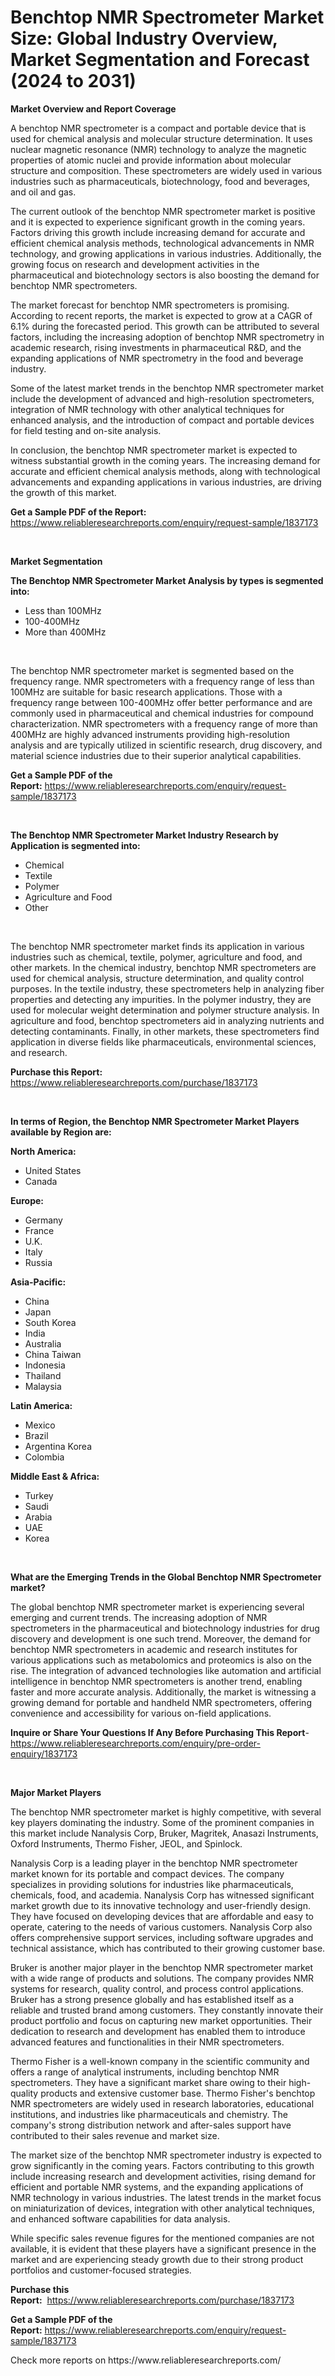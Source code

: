 <p><h1>Benchtop NMR Spectrometer Market Size: Global Industry Overview, Market Segmentation and Forecast (2024 to 2031)</h1></p><p><strong>Market Overview and Report Coverage</strong></p>
<p><p>A benchtop NMR spectrometer is a compact and portable device that is used for chemical analysis and molecular structure determination. It uses nuclear magnetic resonance (NMR) technology to analyze the magnetic properties of atomic nuclei and provide information about molecular structure and composition. These spectrometers are widely used in various industries such as pharmaceuticals, biotechnology, food and beverages, and oil and gas.</p><p>The current outlook of the benchtop NMR spectrometer market is positive and it is expected to experience significant growth in the coming years. Factors driving this growth include increasing demand for accurate and efficient chemical analysis methods, technological advancements in NMR technology, and growing applications in various industries. Additionally, the growing focus on research and development activities in the pharmaceutical and biotechnology sectors is also boosting the demand for benchtop NMR spectrometers.</p><p>The market forecast for benchtop NMR spectrometers is promising. According to recent reports, the market is expected to grow at a CAGR of 6.1% during the forecasted period. This growth can be attributed to several factors, including the increasing adoption of benchtop NMR spectrometry in academic research, rising investments in pharmaceutical R&D, and the expanding applications of NMR spectrometry in the food and beverage industry.</p><p>Some of the latest market trends in the benchtop NMR spectrometer market include the development of advanced and high-resolution spectrometers, integration of NMR technology with other analytical techniques for enhanced analysis, and the introduction of compact and portable devices for field testing and on-site analysis.</p><p>In conclusion, the benchtop NMR spectrometer market is expected to witness substantial growth in the coming years. The increasing demand for accurate and efficient chemical analysis methods, along with technological advancements and expanding applications in various industries, are driving the growth of this market.</p></p>
<p><strong>Get a Sample PDF of the Report:</strong> <a href="https://www.reliableresearchreports.com/enquiry/request-sample/1837173">https://www.reliableresearchreports.com/enquiry/request-sample/1837173</a></p>
<p>&nbsp;</p>
<p><strong>Market Segmentation</strong></p>
<p><strong>The Benchtop NMR Spectrometer Market Analysis by types is segmented into:</strong></p>
<p><ul><li>Less than 100MHz</li><li>100-400MHz</li><li>More than 400MHz</li></ul></p>
<p>&nbsp;</p>
<p><p>The benchtop NMR spectrometer market is segmented based on the frequency range. NMR spectrometers with a frequency range of less than 100MHz are suitable for basic research applications. Those with a frequency range between 100-400MHz offer better performance and are commonly used in pharmaceutical and chemical industries for compound characterization. NMR spectrometers with a frequency range of more than 400MHz are highly advanced instruments providing high-resolution analysis and are typically utilized in scientific research, drug discovery, and material science industries due to their superior analytical capabilities.</p></p>
<p><strong>Get a Sample PDF of the Report:</strong>&nbsp;<a href="https://www.reliableresearchreports.com/enquiry/request-sample/1837173">https://www.reliableresearchreports.com/enquiry/request-sample/1837173</a></p>
<p>&nbsp;</p>
<p><strong>The Benchtop NMR Spectrometer Market Industry Research by Application is segmented into:</strong></p>
<p><ul><li>Chemical</li><li>Textile</li><li>Polymer</li><li>Agriculture and Food</li><li>Other</li></ul></p>
<p>&nbsp;</p>
<p><p>The benchtop NMR spectrometer market finds its application in various industries such as chemical, textile, polymer, agriculture and food, and other markets. In the chemical industry, benchtop NMR spectrometers are used for chemical analysis, structure determination, and quality control purposes. In the textile industry, these spectrometers help in analyzing fiber properties and detecting any impurities. In the polymer industry, they are used for molecular weight determination and polymer structure analysis. In agriculture and food, benchtop spectrometers aid in analyzing nutrients and detecting contaminants. Finally, in other markets, these spectrometers find application in diverse fields like pharmaceuticals, environmental sciences, and research.</p></p>
<p><strong>Purchase this Report:</strong>&nbsp; <a href="https://www.reliableresearchreports.com/purchase/1837173">https://www.reliableresearchreports.com/purchase/1837173</a></p>
<p>&nbsp;</p>
<p><strong>In terms of Region, the Benchtop NMR Spectrometer Market Players available by Region are:</strong></p>
<p>
    <p> <strong> North America: </strong>
        <ul>
            <li>United States</li>
            <li>Canada</li>
        </ul>
        </p> 
    <p> <strong> Europe: </strong>
        <ul>
            <li>Germany</li>
            <li>France</li>
            <li>U.K.</li>
            <li>Italy</li>
            <li>Russia</li>
        </ul>
        </p> 
    <p> <strong> Asia-Pacific: </strong>
        <ul>
            <li>China</li>
            <li>Japan</li>
            <li>South Korea</li>
            <li>India</li>
            <li>Australia</li>
            <li>China Taiwan</li>
            <li>Indonesia</li>
            <li>Thailand</li>
            <li>Malaysia</li>
        </ul>
        </p> 
    <p> <strong> Latin America: </strong>
        <ul>
            <li>Mexico</li>
            <li>Brazil</li>
            <li>Argentina Korea</li>
            <li>Colombia</li>
        </ul>
        </p> 
    <p> <strong> Middle East & Africa: </strong>
        <ul>
            <li>Turkey</li>
            <li>Saudi</li>
            <li>Arabia</li>
            <li>UAE</li>
            <li>Korea</li>
        </ul>
    </p>
    </p>
<p>&nbsp;</p>
<p><strong>What are the Emerging Trends in the Global Benchtop NMR Spectrometer market?</strong></p>
<p><p>The global benchtop NMR spectrometer market is experiencing several emerging and current trends. The increasing adoption of NMR spectrometers in the pharmaceutical and biotechnology industries for drug discovery and development is one such trend. Moreover, the demand for benchtop NMR spectrometers in academic and research institutes for various applications such as metabolomics and proteomics is also on the rise. The integration of advanced technologies like automation and artificial intelligence in benchtop NMR spectrometers is another trend, enabling faster and more accurate analysis. Additionally, the market is witnessing a growing demand for portable and handheld NMR spectrometers, offering convenience and accessibility for various on-field applications.</p></p>
<p><strong>Inquire or Share Your Questions If Any Before Purchasing This Report</strong>- <a href="https://www.reliableresearchreports.com/enquiry/pre-order-enquiry/1837173">https://www.reliableresearchreports.com/enquiry/pre-order-enquiry/1837173</a></p>
<p>&nbsp;</p>
<p><strong>Major Market Players</strong></p>
<p><p>The benchtop NMR spectrometer market is highly competitive, with several key players dominating the industry. Some of the prominent companies in this market include Nanalysis Corp, Bruker, Magritek, Anasazi Instruments, Oxford Instruments, Thermo Fisher, JEOL, and Spinlock.</p><p>Nanalysis Corp is a leading player in the benchtop NMR spectrometer market known for its portable and compact devices. The company specializes in providing solutions for industries like pharmaceuticals, chemicals, food, and academia. Nanalysis Corp has witnessed significant market growth due to its innovative technology and user-friendly design. They have focused on developing devices that are affordable and easy to operate, catering to the needs of various customers. Nanalysis Corp also offers comprehensive support services, including software upgrades and technical assistance, which has contributed to their growing customer base.</p><p>Bruker is another major player in the benchtop NMR spectrometer market with a wide range of products and solutions. The company provides NMR systems for research, quality control, and process control applications. Bruker has a strong presence globally and has established itself as a reliable and trusted brand among customers. They constantly innovate their product portfolio and focus on capturing new market opportunities. Their dedication to research and development has enabled them to introduce advanced features and functionalities in their NMR spectrometers.</p><p>Thermo Fisher is a well-known company in the scientific community and offers a range of analytical instruments, including benchtop NMR spectrometers. They have a significant market share owing to their high-quality products and extensive customer base. Thermo Fisher's benchtop NMR spectrometers are widely used in research laboratories, educational institutions, and industries like pharmaceuticals and chemistry. The company's strong distribution network and after-sales support have contributed to their sales revenue and market size.</p><p>The market size of the benchtop NMR spectrometer industry is expected to grow significantly in the coming years. Factors contributing to this growth include increasing research and development activities, rising demand for efficient and portable NMR systems, and the expanding applications of NMR technology in various industries. The latest trends in the market focus on miniaturization of devices, integration with other analytical techniques, and enhanced software capabilities for data analysis.</p><p>While specific sales revenue figures for the mentioned companies are not available, it is evident that these players have a significant presence in the market and are experiencing steady growth due to their strong product portfolios and customer-focused strategies.</p></p>
<p><strong>Purchase this Report:</strong>&nbsp;&nbsp;<a href="https://www.reliableresearchreports.com/purchase/1837173">https://www.reliableresearchreports.com/purchase/1837173</a></p>
<p></p>
<p><strong>Get a Sample PDF of the Report:</strong>&nbsp;<a href="https://www.reliableresearchreports.com/enquiry/request-sample/1837173">https://www.reliableresearchreports.com/enquiry/request-sample/1837173</a></p>
<p>Check more reports on https://www.reliableresearchreports.com/</p>